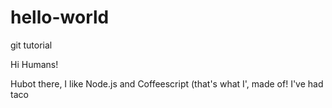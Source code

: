 # hello-world
git tutorial

Hi Humans!

Hubot there, I like Node.js and Coffeescript (that's what I', made of!
I've had taco
